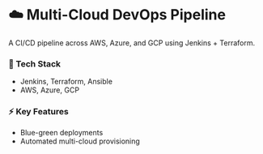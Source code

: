 # ☁️ Multi-Cloud DevOps Pipeline

A CI/CD pipeline across AWS, Azure, and GCP using Jenkins + Terraform.

### 🚀 Tech Stack
- Jenkins, Terraform, Ansible
- AWS, Azure, GCP

### ⚡ Key Features
- Blue-green deployments
- Automated multi-cloud provisioning
